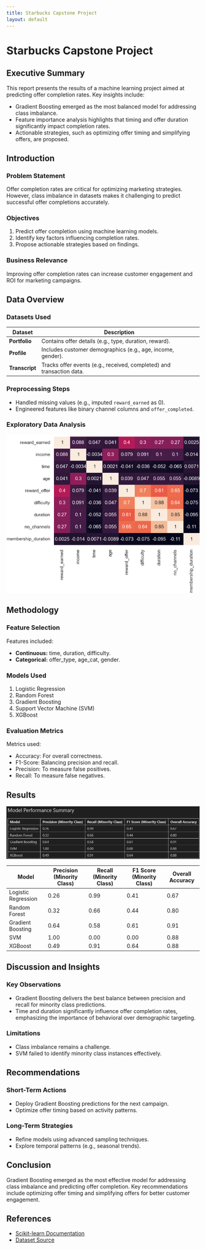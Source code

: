 ```yaml
---
title: Starbucks Capstone Project
layout: default
---
```


# Starbucks Capstone Project

## Executive Summary
This report presents the results of a machine learning project aimed at predicting offer completion rates. Key insights include:
- Gradient Boosting emerged as the most balanced model for addressing class imbalance.
- Feature importance analysis highlights that timing and offer duration significantly impact completion rates.
- Actionable strategies, such as optimizing offer timing and simplifying offers, are proposed.

## Introduction
### Problem Statement
Offer completion rates are critical for optimizing marketing strategies. However, class imbalance in datasets makes it challenging to predict successful offer completions accurately.

### Objectives
1. Predict offer completion using machine learning models.
2. Identify key factors influencing completion rates.
3. Propose actionable strategies based on findings.

### Business Relevance
Improving offer completion rates can increase customer engagement and ROI for marketing campaigns.

## Data Overview
### Datasets Used
| Dataset      | Description                                          |
|--------------|------------------------------------------------------|
| **Portfolio**| Contains offer details (e.g., type, duration, reward).|
| **Profile**  | Includes customer demographics (e.g., age, income, gender).|
| **Transcript** | Tracks offer events (e.g., received, completed) and transaction data.|

### Preprocessing Steps
- Handled missing values (e.g., imputed `reward_earned` as 0).
- Engineered features like binary channel columns and `offer_completed`.

### Exploratory Data Analysis
![Correlation Heatmap of Key Features](images/CorrelationReport.png)

## Methodology
### Feature Selection
Features included:
- **Continuous:** time, duration, difficulty.
- **Categorical:** offer_type, age_cat, gender.

### Models Used
1. Logistic Regression
2. Random Forest
3. Gradient Boosting
4. Support Vector Machine (SVM)
5. XGBoost

### Evaluation Metrics
Metrics used:
- Accuracy: For overall correctness.
- F1-Score: Balancing precision and recall.
- Precision: To measure false positives.
- Recall: To measure false negatives.

## Results
![Model Performance Summary](images/ModelPerformanceSummary.png)

| Model              | Precision (Minority Class) | Recall (Minority Class) | F1 Score (Minority Class) | Overall Accuracy |
|--------------------|---------------------------|-------------------------|--------------------------|------------------|
| Logistic Regression| 0.26                      | 0.99                    | 0.41                     | 0.67             |
| Random Forest      | 0.32                      | 0.66                    | 0.44                     | 0.80             |
| Gradient Boosting  | 0.64                      | 0.58                    | 0.61                     | 0.91             |
| SVM                | 1.00                      | 0.00                    | 0.00                     | 0.88             |
| XGBoost            | 0.49                      | 0.91                    | 0.64                     | 0.88             |

## Discussion and Insights
### Key Observations
- Gradient Boosting delivers the best balance between precision and recall for minority class predictions.
- Time and duration significantly influence offer completion rates, emphasizing the importance of behavioral over demographic targeting.

### Limitations
- Class imbalance remains a challenge.
- SVM failed to identify minority class instances effectively.

## Recommendations
### Short-Term Actions
- Deploy Gradient Boosting predictions for the next campaign.
- Optimize offer timing based on activity patterns.

### Long-Term Strategies
- Refine models using advanced sampling techniques.
- Explore temporal patterns (e.g., seasonal trends).

## Conclusion
Gradient Boosting emerged as the most effective model for addressing class imbalance and predicting offer completion. Key recommendations include optimizing offer timing and simplifying offers for better customer engagement.

## References
- [Scikit-learn Documentation](https://scikit-learn.org/)
- [Dataset Source](https://github.com/CoskunErden/Udacity_DS_Capstone_Project)
